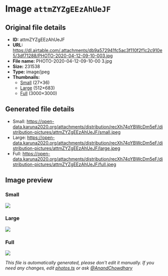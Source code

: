 # Image `attmZYZgEEzAhUeJF`

## Original file details

- **ID:** attmZYZgEEzAhUeJF
- **URL:** https://dl.airtable.com/.attachments/db9a572941fc5ac3f110f2f1c2c910e5/3df71288/PHOTO-2020-04-12-09-10-003.jpg
- **File name:** PHOTO-2020-04-12-09-10-00 3.jpg
- **Size:** 231538
- **Type:** image/jpeg
- **Thumbnails:**
  - [Small](https://dl.airtable.com/.attachmentThumbnails/6527831888a47add04e8657a78c74133/33099118) (27×36)
  - [Large](https://dl.airtable.com/.attachmentThumbnails/0fc01a485c9b843fc417c9d82103a4de/b0e21c72) (512×683)
  - [Full](https://dl.airtable.com/.attachmentThumbnails/03dd0d17094b13e76f51051473f14cee/ee3d2ac5) (3000×3000)

## Generated file details

- Small: https://open-data.karuna2020.org/attachments/distribution/recXh74oYBWcDm5eF/distribution-pictures/attmZYZgEEzAhUeJF/small.jpeg
- Large: https://open-data.karuna2020.org/attachments/distribution/recXh74oYBWcDm5eF/distribution-pictures/attmZYZgEEzAhUeJF/large.jpeg
- Full: https://open-data.karuna2020.org/attachments/distribution/recXh74oYBWcDm5eF/distribution-pictures/attmZYZgEEzAhUeJF/full.jpeg

## Image preview

### Small

![](https://open-data.karuna2020.org/attachments/distribution/recXh74oYBWcDm5eF/distribution-pictures/attmZYZgEEzAhUeJF/small.jpeg)

### Large

![](https://open-data.karuna2020.org/attachments/distribution/recXh74oYBWcDm5eF/distribution-pictures/attmZYZgEEzAhUeJF/large.jpeg)

### Full

![](https://open-data.karuna2020.org/attachments/distribution/recXh74oYBWcDm5eF/distribution-pictures/attmZYZgEEzAhUeJF/full.jpeg)

_This file is automatically generated, please don't edit it manually. If you need any changes, edit [photos.ts](/photos.ts) or ask [@AnandChowdhary](https://github.com/AnandChowdhary)_
